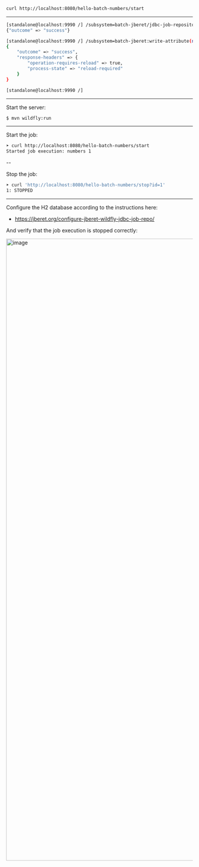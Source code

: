 ```bash
curl http://localhost:8080/hello-batch-numbers/start
```

---

```bash
[standalone@localhost:9990 /] /subsystem=batch-jberet/jdbc-job-repository=jdbc:add(data-source=ExampleDS)
{"outcome" => "success"}

[standalone@localhost:9990 /] /subsystem=batch-jberet:write-attribute(name=default-job-repository,value=jdbc)
{
    "outcome" => "success",
    "response-headers" => {
        "operation-requires-reload" => true,
        "process-state" => "reload-required"
    }
}

[standalone@localhost:9990 /]
```

---

Start the server:

```bash
$ mvn wildfly:run
```

---

Start the job:

```bash
➤ curl http://localhost:8080/hello-batch-numbers/start
Started job execution: numbers 1
```

--

Stop the job:

```bash
➤ curl 'http://localhost:8080/hello-batch-numbers/stop?id=1'
1: STOPPED
```

---

Configure the H2 database according to the instructions here:

- https://jberet.org/configure-jberet-wildfly-jdbc-job-repo/

And verify that the job execution is stopped correctly:

<img width="1678" alt="image" src="https://github.com/user-attachments/assets/c5df4773-9d07-4062-b73c-109782faedf0">

